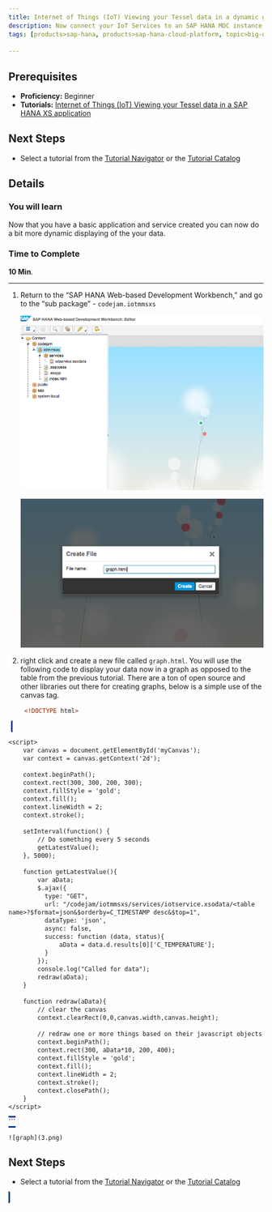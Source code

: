 ```yaml
---
title: Internet of Things (IoT) Viewing your Tessel data in a dynamic graph
description: Now connect your IoT Services to an SAP HANA MDC instance and show the data using SAP HANA XS
tags: [products>sap-hana, products>sap-hana-cloud-platform, topic>big-data, topic>internet-of-things, tutorial>beginner ]

---
```


## Prerequisites  
 - **Proficiency:** Beginner
 - **Tutorials:** [Internet of Things (IoT) Viewing your Tessel data in a SAP HANA XS application](http://go.sap.com/developer/tutorials/iot-part10-hcp-services-hanaxs.html)

## Next Steps
 - Select a tutorial from the [Tutorial Navigator](http://go.sap.com/developer/tutorial-navigator.html) or the [Tutorial Catalog](http://go.sap.com/developer/tutorials.html)


## Details
### You will learn  
Now that you have a basic application and service created you can now do a bit more dynamic displaying of the your data.  


### Time to Complete
**10 Min**.

---

1. Return to the “SAP HANA Web-based Development Workbench,” and go to the  “sub package” - `codejam.iotmmsxs`

	![Package](1.png) 

	![new file](2.png)

2. right click and create a new file called `graph.html`. You will use the following code to display your data now in a graph as opposed to the table from the previous tutorial. There are a ton of open source and other libraries out there for creating graphs, below is a simple use of the canvas tag.

	```html
	 <!DOCTYPE html>
<html>
<head>
    <meta http-equiv="X-UA-Compatible" content="IE=edge" />
    <meta http-equiv="Content-Type" content="text/html;charset=UTF-8" />
    <meta name="apple-mobile-web-app-capable" content="yes" />
    <meta name="viewport" content="width=device-width,initial-scale=1">
    <script id='sap-ui-bootstrap'
	 	src='/sap/ui5/1/resources/sap-ui-core.js' 
	 	data-sap-ui-theme='sap_goldreflection'
	 	data-sap-ui-libs='sap.ui.core,sap.ui.commons,sap.ui.table'>
 	</script>
 	<style>
        .canvas {
        	margin:5px;
        	border-radius: 10px;
        	border:3px solid #003283;
        }
</style>
</head>
<body>
    <canvas class="canvas" id="myCanvas" width="800" height="400">
    
    <script>
        var canvas = document.getElementById('myCanvas');
        var context = canvas.getContext('2d');

        context.beginPath();
        context.rect(300, 300, 200, 300);
        context.fillStyle = 'gold';
        context.fill();
        context.lineWidth = 2;
        context.stroke();

        setInterval(function() {
            // Do something every 5 seconds
            getLatestValue();
        }, 5000);

        function getLatestValue(){
            var aData;
    		$.ajax({
    		  type: "GET",
    		  url: "/codejam/iotmmsxs/services/iotservice.xsodata/<table name>?$format=json&$orderby=C_TIMESTAMP desc&$top=1",
    		  dataType: 'json',
    		  async: false,
    		  success: function (data, status){
    			  aData = data.d.results[0]['C_TEMPERATURE'];
    		  } 
    		}); 
    		console.log("Called for data");
    		redraw(aData);
        }
        
        function redraw(aData){
            // clear the canvas
            context.clearRect(0,0,canvas.width,canvas.height);
        
            // redraw one or more things based on their javascript objects
            context.beginPath();
            context.rect(300, aData*10, 200, 400);
            context.fillStyle = 'gold';
            context.fill();
            context.lineWidth = 2;
            context.stroke();
            context.closePath();
        }
    </script>
</body>
</html>
	```

	![graph](3.png)


## Next Steps
 - Select a tutorial from the [Tutorial Navigator](http://go.sap.com/developer/tutorial-navigator.html) or the [Tutorial Catalog](http://go.sap.com/developer/tutorials.html)
